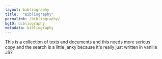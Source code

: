 ```yaml
---
layout: bibliography
title:  "Bibliography"
permalink: /bibliography/
bgID: bibliography
metadata: bibliography
---
```


This is a collection of texts and documents and this needs more serious copy and the search is a little janky because it's really just written in vanilla JS? 
